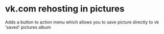 vk.com rehosting in pictures
==========================

Adds a button to action menu which allows you to save picture directly to vk 'saved' pictures album
